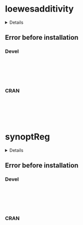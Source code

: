 # loewesadditivity

<details>

* Version: 
* Source code: ???
* URL: https://github.com/eliocamp/metR
* BugReports: https://github.com/eliocamp/metR/issues
* Number of recursive dependencies: 0

Run `revdep_details(,"")` for more info

</details>

## Error before installation

### Devel

```






```
### CRAN

```






```
# synoptReg

<details>

* Version: 
* Source code: ???
* URL: https://github.com/eliocamp/metR
* BugReports: https://github.com/eliocamp/metR/issues
* Number of recursive dependencies: 0

Run `revdep_details(,"")` for more info

</details>

## Error before installation

### Devel

```






```
### CRAN

```






```
